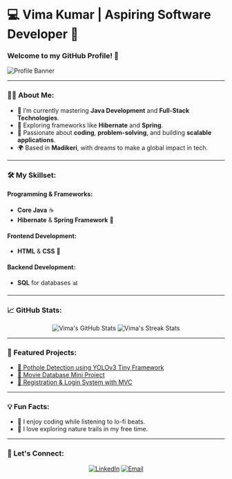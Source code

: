 # 💻 Vima Kumar | Aspiring Software Developer 🚀  

### Welcome to my GitHub Profile! 🌟

![Profile Banner](https://source.unsplash.com/1920x400/?technology,code)

---

### 👨‍💻 About Me:
- 🔭 I’m currently mastering **Java Development** and **Full-Stack Technologies**.
- 🌱 Exploring frameworks like **Hibernate** and **Spring**.
- 🎯 Passionate about **coding**, **problem-solving**, and building **scalable applications**.
- 🌍 Based in **Madikeri**, with dreams to make a global impact in tech.

---

### 🛠️ My Skillset:
#### Programming & Frameworks:
- **Core Java** ☕
- **Hibernate** & **Spring Framework** 🌱

#### Frontend Development:
- **HTML** & **CSS** 🎨

#### Backend Development:
- **SQL** for databases 📊

---

### 📈 GitHub Stats:
<p align="center">
  <img src="https://github-readme-stats.vercel.app/api?username=your-username&show_icons=true&theme=radical" alt="Vima's GitHub Stats" />
  <img src="https://github-readme-streak-stats.herokuapp.com/?user=your-username&theme=radical" alt="Vima's Streak Stats" />
</p>

---

### 🌟 Featured Projects:
- [🚦 Pothole Detection using YOLOv3 Tiny Framework](https://github.com/your-repo)
- [🎥 Movie Database Mini Project](https://github.com/your-repo)
- [🔐 Registration & Login System with MVC](https://github.com/your-repo)

---

### 💡 Fun Facts:
- 🎵 I enjoy coding while listening to lo-fi beats.
- 🌳 I love exploring nature trails in my free time.

---

### 🔗 Let's Connect:
<p align="center">
  <a href="https://www.linkedin.com/in/your-profile/"><img src="https://img.shields.io/badge/LinkedIn-0A66C2?style=for-the-badge&logo=linkedin&logoColor=white" alt="LinkedIn"></a>
  <a href="mailto:your-email@example.com"><img src="https://img.shields.io/badge/Email-EA4335?style=for-the-badge&logo=gmail&logoColor=white" alt="Email"></a>
</p>
